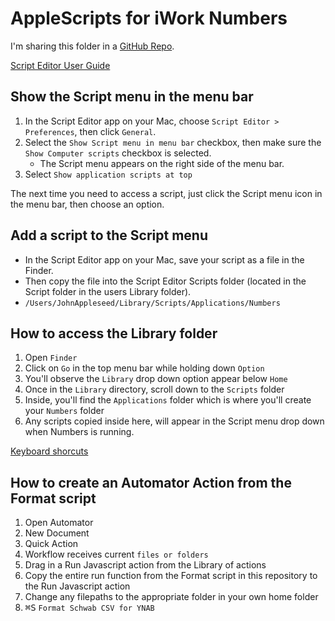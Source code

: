 # AppleScripts for iWork Numbers

I'm sharing this folder in a [GitHub Repo](https://github.com/dmzza/Numbers).

[Script Editor User Guide](https://support.apple.com/guide/script-editor/welcome/mac)

## Show the Script menu in the menu bar
1. In the Script Editor app on your Mac, choose `Script Editor > Preferences`, then click `General`.
2. Select the `Show Script menu in menu bar` checkbox, then make sure the `Show Computer scripts` checkbox is selected.
    - The Script menu appears on the right side of the menu bar.
3. Select `Show application scripts at top`

The next time you need to access a script, just click the Script menu icon in the menu bar, then choose an option.

## Add a script to the Script menu
- In the Script Editor app on your Mac, save your script as a file in the Finder.
- Then copy the file into the Script Editor Scripts folder (located in the Script folder in the users Library folder).
- `/Users/JohnAppleseed/Library/Scripts/Applications/Numbers`

## How to access the Library folder
1. Open `Finder`
2. Click on `Go` in the top menu bar while holding down `Option`
3. You'll observe the `Library` drop down option appear below `Home`
4. Once in the `Library` directory, scroll down to the `Scripts` folder
5. Inside, you'll find the `Applications` folder which is where you'll create your `Numbers` folder
6. Any scripts copied inside here, will appear in the Script menu drop down when Numbers is running.

[Keyboard shorcuts](https://support.apple.com/guide/script-editor/keyboard-shortcuts-scrptedshtcut/mac)

## How to create an Automator Action from the Format script
1. Open Automator
2. New Document
3. Quick Action
4. Workflow receives current `files or folders`
5. Drag in a Run Javascript action from the Library of actions
6. Copy the entire run function from the Format script in this repository to the Run Javascript action
7. Change any filepaths to the appropriate folder in your own home folder
8. <kbd>⌘S</kbd> `Format Schwab CSV for YNAB`
